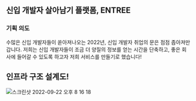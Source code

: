 ## 신입 개발자 살아남기 플랫폼, ENTREE
### 기획 의도
수많은 신입 개발자들이 쏟아져나오는 2022년, 신입 개발자 취업의 문은 점점 좁아져만 갑니다. 저희는 신입 개발자들이 조금 더 양질의 정보를 얻는 시간을 단축하고, 좋은 회사에 들어갈 수 있도록 하고자 저희 서비스를 만들기로 했습니다!


## 인프라 구조 설계도!

![스크린샷 2022-09-22 오후 8 16 18](https://user-images.githubusercontent.com/68934467/191732944-22105ee5-9ecb-4520-9e8e-ebb08b386687.png)
